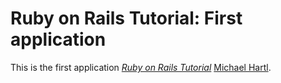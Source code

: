 # Ruby on Rails Tutorial: First application

This is the first application
[*Ruby on Rails Tutorial*](http://railstutorial.org/)
 [Michael Hartl](http://michaelhartl.com/).